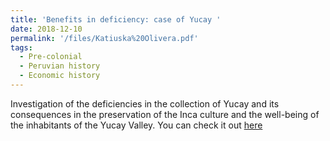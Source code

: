 ```yaml
---
title: 'Benefits in deficiency: case of Yucay '
date: 2018-12-10
permalink: '/files/Katiuska%20Olivera.pdf'
tags:
  - Pre-colonial 
  - Peruvian history
  - Economic history
---
```


Investigation of the deficiencies in the collection of Yucay and its consequences in the preservation of the Inca culture and the well-being of the inhabitants of the Yucay Valley. 
You can check it out [here](https://katiuskaolivera.github.io//files/Katiuska%20Olivera.pdf)

